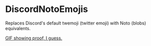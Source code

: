 # DiscordNotoEmojis

Replaces Discord's default twemoji (twitter emoji) with Noto (blobs) equivalents.

[GIF showing proof, I guess.](http://imgur.com/a/af1cQ)